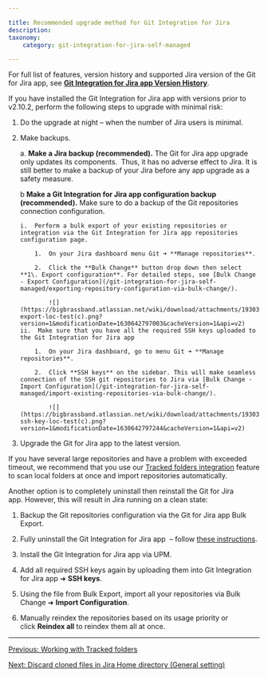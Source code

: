 ```yaml
---

title: Recommended upgrade method for Git Integration for Jira
description:
taxonomy:
    category: git-integration-for-jira-self-managed

---
```


<div class="bbb-callout bbb--info">
    <div class="irow">
    <div class="ilogobox">
        <span class="logoimg"></span>
    </div>
    <div class="imsgbox">
        For full list of features, version history and supported Jira version of the Git for Jira app, see <a href='https://marketplace.atlassian.com/plugins/com.xiplink.jira.git.jira_git_plugin/versions'><b>Git Integration for Jira app Version History</b></a>.
    </div>
    </div>
</div>

If you have installed the Git Integration for Jira app with versions prior to v2.10.2, perform the following steps to upgrade with minimal risk:

1.  Do the upgrade at night – when the number of Jira users is minimal.

2.  Make backups.

    a.  **Make a Jira backup (recommended).** The Git for Jira app upgrade only updates its components.  Thus, it has no adverse effect to Jira. It is still better to make a backup of your Jira before any app upgrade as a safety measure.

    b  **Make a Git Integration for Jira app configuration backup (recommended).** Make sure to do a backup of the Git repositories connection configuration.

        i.  Perform a bulk export of your existing repositories or integration via the Git Integration for Jira app repositories configuration page.

            1.  On your Jira dashboard menu Git ➜ **Manage repositories**.

            2.  Click the **Bulk Change** button drop down then select **1\. Export configuration**. For detailed steps, see [Bulk Change - Export Configuration](/git-integration-for-jira-self-managed/exporting-repository-configuration-via-bulk-change/).

                ![](https://bigbrassband.atlassian.net/wiki/download/attachments/1930396509/bulk-export-loc-test(c).png?version=1&modificationDate=1630642797003&cacheVersion=1&api=v2)
        ii.  Make sure that you have all the required SSH keys uploaded to the Git Integration for Jira app

            1.  On your Jira dashboard, go to menu Git ➜ **Manage repositories**.

            2.  Click **SSH keys** on the sidebar. This will make seamless connection of the SSH git repositories to Jira via [Bulk Change - Import Configuration](/git-integration-for-jira-self-managed/import-existing-repositories-via-bulk-change/).

                ![](https://bigbrassband.atlassian.net/wiki/download/attachments/1930396509/add-ssh-key-loc-test(c).png?version=1&modificationDate=1630642797244&cacheVersion=1&api=v2)

3.  Upgrade the Git for Jira app to the latest version.


If you have several large repositories and have a problem with exceeded timeout, we recommend that you use our [Tracked folders integration](/git-integration-for-jira-self-managed/tracked-folders/) feature to scan local folders at once and import repositories automatically.

Another option is to completely uninstall then reinstall the Git for Jira app. However, this will result in Jira running on a clean state:

1.  Backup the Git repositories configuration via the Git for Jira app Bulk Export.

2.  Fully uninstall the Git Integration for Jira app  – follow [these instructions](/git-integration-for-jira-self-managed/uninstall-and-reinstall/).

3.  Install the Git Integration for Jira app via UPM.

4.  Add all required SSH keys again by uploading them into Git Integration for Jira app ➜ **SSH keys**.

5.  Using the file from Bulk Export, import all your repositories via Bulk Change ➜ **Import Configuration**.

6.  Manually reindex the repositories based on its usage priority or click **Reindex all** to reindex them all at once.

* * *

[Previous: Working with Tracked folders](/git-integration-for-jira-self-managed/working-with-tracked-folders/)

[Next: Discard cloned files in Jira Home directory (General setting)](/git-integration-for-jira-self-managed/discard-cloned-files-in-jira-home-directory-general-setting/)


